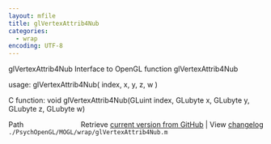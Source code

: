 ```yaml
---
layout: mfile
title: glVertexAttrib4Nub
categories:
  - wrap
encoding: UTF-8
---
```


glVertexAttrib4Nub  Interface to OpenGL function glVertexAttrib4Nub

usage:  glVertexAttrib4Nub\( index, x, y, z, w \)

C function:  void glVertexAttrib4Nub\(GLuint index, GLubyte x, GLubyte y, GLubyte z, GLubyte w\)


<div class="code_header" style="text-align:right;">
  <span style="float:left;">Path&nbsp;&nbsp;</span> <span class="counter">Retrieve <a href=
  "https://raw.github.com/Psychtoolbox-3/Psychtoolbox-3/beta/./PsychOpenGL/MOGL/wrap/glVertexAttrib4Nub.m">current version from GitHub</a> | View <a href=
  "https://github.com/Psychtoolbox-3/Psychtoolbox-3/commits/beta/./PsychOpenGL/MOGL/wrap/glVertexAttrib4Nub.m">changelog</a></span>
</div>
<div class="code">
  <code>./PsychOpenGL/MOGL/wrap/glVertexAttrib4Nub.m</code>
</div>
